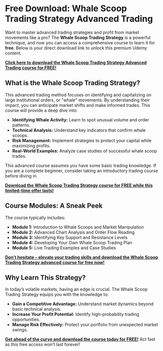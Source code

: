 # Free Download: Whale Scoop Trading Strategy Advanced Trading

Want to master advanced trading strategies and profit from market movements like a pro? The **Whale Scoop Trading Strategy** is a powerful technique, and now you can access a comprehensive course to learn it for **free**. Below is your direct download link to unlock this premium Udemy content.

[**Click here to download the Whale Scoop Trading Strategy Advanced Trading course for FREE!**](https://udemywork.com/whale-scoop-trading-strategy-advanced-trading)

## What is the Whale Scoop Trading Strategy?

This advanced trading method focuses on identifying and capitalizing on large institutional orders, or "whale" movements. By understanding their impact, you can anticipate market shifts and make informed trades. This course will provide a deep dive into:

*   **Identifying Whale Activity:** Learn to spot unusual volume and order patterns.
*   **Technical Analysis:** Understand key indicators that confirm whale scoops.
*   **Risk Management:** Implement strategies to protect your capital while maximizing profits.
*   **Real-World Examples:** Analyze case studies of successful whale scoop trades.

This advanced course assumes you have some basic trading knowledge. If you are a complete beginner, consider taking an introductory trading course before diving in.

[**Download the Whale Scoop Trading Strategy course for FREE while this limited-time offer lasts!**](https://udemywork.com/whale-scoop-trading-strategy-advanced-trading)

## Course Modules: A Sneak Peek

The course typically includes:

*   **Module 1:** Introduction to Whale Scoops and Market Manipulation
*   **Module 2:** Advanced Chart Analysis and Order Flow Reading
*   **Module 3:** Identifying Key Support and Resistance Levels
*   **Module 4:** Developing Your Own Whale Scoop Trading Plan
*   **Module 5:** Live Trading Examples and Case Studies

[**Don’t hesitate – elevate your trading skills and download the Whale Scoop Trading Strategy advanced course for free now!**](https://udemywork.com/whale-scoop-trading-strategy-advanced-trading)

## Why Learn This Strategy?

In today’s volatile markets, having an edge is crucial. The Whale Scoop Trading Strategy equips you with the knowledge to:

*   **Gain a Competitive Advantage:** Understand market dynamics beyond basic technical analysis.
*   **Increase Your Profit Potential:** Identify high-probability trading opportunities.
*   **Manage Risk Effectively:** Protect your portfolio from unexpected market swings.

[**Get ahead of the curve and download the course today for FREE!**](https://udemywork.com/whale-scoop-trading-strategy-advanced-trading) Act fast as this free access won’t last forever!
